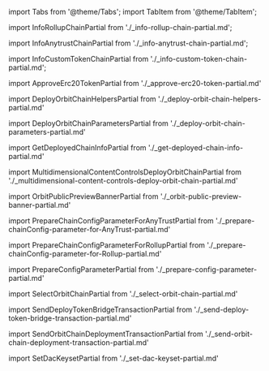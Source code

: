 import Tabs from '@theme/Tabs';
import TabItem from '@theme/TabItem';

<!-- import { MultiDimensionalContentWidget } from '@site/src/components/MultiDimensionalContentWidget.js'; -->

<!-- <MultiDimensionalContentWidget /> -->

<!-- <div className='quickstart-tabs'> -->

<!-- todo: end the annoyance of this file not being clearly tightly coupled to the MultiDimensionalContentWidget.js file that lives somewhere else; probably move this file next to that other file -->

import InfoRollupChainPartial from './_info-rollup-chain-partial.md';

import InfoAnytrustChainPartial from './_info-anytrust-chain-partial.md';

import InfoCustomTokenChainPartial from './_info-custom-token-chain-partial.md';

import ApproveErc20TokenPartial from './_approve-erc20-token-partial.md'

import DeployOrbitChainHelpersPartial from './_deploy-orbit-chain-helpers-partial.md'

import DeployOrbitChainParametersPartial from './_deploy-orbit-chain-parameters-partial.md'

import GetDeployedChainInfoPartial from './_get-deployed-chain-info-partial.md'

import MultidimensionalContentControlsDeployOrbitChainPartial from './_multidimensional-content-controls-deploy-orbit-chain-partial.md'

import OrbitPublicPreviewBannerPartial from './_orbit-public-preview-banner-partial.md'

import PrepareChainConfigParameterForAnyTrustPartial from './_prepare-chainConfig-parameter-for-AnyTrust-partial.md'

import PrepareChainConfigParameterForRollupPartial from './_prepare-chainConfig-parameter-for-Rollup-partial.md'

import PrepareConfigParameterPartial from './_prepare-config-parameter-partial.md'

import SelectOrbitChainPartial from './_select-orbit-chain-partial.md'

import SendDeployTokenBridgeTransactionPartial from './_send-deploy-token-bridge-transaction-partial.md'

import SendOrbitChainDeploymentTransactionPartial from './_send-orbit-chain-deployment-transaction-partial.md'

import SetDacKeysetPartial from './_set-dac-keyset-partial.md'

<Tabs>
  <TabItem value="rollup-chain" label="Rollup chain">
    <InfoRollupChainPartial />
  </TabItem>
  <TabItem value="anytrust-chain" label="AnyTrust chain">
    <InfoAnytrustChainPartial />
  </TabItem>
  <TabItem value="custom-token-chain" label="Custom token chain">
    <InfoCustomTokenChainPartial />
  </TabItem>
</Tabs>
